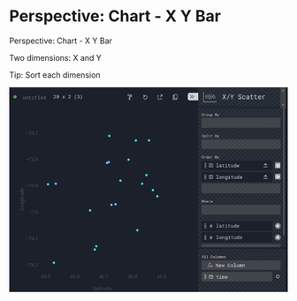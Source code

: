 # Perspective: Chart - X Y Bar

Perspective: Chart - X Y Bar

Two dimensions: X and Y

Tip: Sort each dimension

![X Y Bar Chart Example](./images/user/047_Perspective__Chart___X_Y_Bar_1.png)

